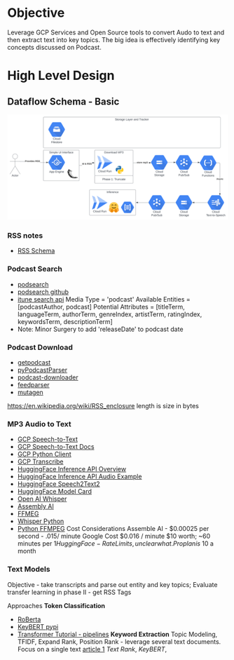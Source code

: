 # Objective

Leverage GCP Services and Open Source tools to convert Audo to text and then extract text into key topics. The big idea is effectively identifying key concepts discussed on Podcast.

# High Level Design

## Dataflow Schema - Basic

![Basic Dataflow](./artifacts/designs/podcast_topic_extract_simple_data_flow.svg)

### RSS notes

- [RSS Schema](https://en.wikipedia.org/wiki/RSS_enclosure)

### Podcast Search

- [podsearch](https://pypi.org/project/podsearch/)
- [podsearch github](https://github.com/nalgeon/podsearch-py)
- [itune search api](https://developer.apple.com/library/archive/documentation/AudioVideo/Conceptual/iTuneSearchAPI/index.html)
  Media Type = 'podcast'
  Available Entities = [podcastAuthor, podcast]
  Potential Attributes = [titleTerm, languageTerm, authorTerm, genreIndex, artistTerm, ratingIndex, keywordsTerm, descriptionTerm]
- Note: Minor Surgery to add 'releaseDate' to podcast date

### Podcast Download

- [getpodcast](https://pypi.org/project/getpodcast/)
- [pyPodcastParser](https://pypi.org/project/pyPodcastParser/)
- [podcast-downloader](https://pypi.org/project/podcast-downloader/)
- [feedparser](https://pypi.org/project/feedparser/)
- [mutagen](https://mutagen.readthedocs.io/en/latest/index.html)

https://en.wikipedia.org/wiki/RSS_enclosure
length is size in bytes

### MP3 Audio to Text

- [GCP Speech-to-Text](https://cloud.google.com/speech-to-text)
- [GCP Speech-to-Text Docs](https://cloud.google.com/speech-to-text/docs)
- [GCP Python Client](https://cloud.google.com/python/docs/reference/speech/latest)
- [GCP Transcribe](https://cloud.google.com/speech-to-text/docs/transcribe-client-libraries)
- [HuggingFace Inference API Overview](https://huggingface.co/docs/api-inference/index)
- [HuggingFace Inference API Audio Example](https://huggingface.co/docs/api-inference/detailed_parameters#automatic-speech-recognition-task)
- [HuggingFace Speech2Text2](https://huggingface.co/docs/transformers/model_doc/speech_to_text_2)
- [HuggingFace Model Card](https://huggingface.co/facebook/wav2vec2-large-960h-lv60-self)
- [Open AI Whisper](https://openai.com/blog/whisper/)
- [Assembly AI](https://www.assemblyai.com/pricing)
- [FFMEG](https://ffmpeg.org/download.html)
- [Whisper Python](https://pypi.org/project/whisper.ai/)
- [Python FFMPEG](https://github.com/kkroening/ffmpeg-python)
  Cost Considerations
  Assemble AI - $0.00025 per second - .015/ minute
  Google Cost $0.016 / minute
  $10 worth; ~60 minutes per $1
  Hugging Face - Rate Limits, unclear what. Pro plan is ~$10 a month

### Text Models

Objective - take transcripts and parse out entity and key topics;
Evaluate transfer learning in phase II - get RSS Tags

Approaches
**Token Classification**

- [RoBerta](https://huggingface.co/docs/transformers/model_doc/roberta)
- [KeyBERT pypi](https://pypi.org/project/keybert/)
- [Transformer Tutorial - pipelines](https://huggingface.co/course/chapter2/2?fw=pt)
  **Keyword Extraction**
  Topic Modeling, TFIDF, Expand Rank, Position Rank - leverage several text documents. Focus on a single text
  [article 1](https://www.analyticssteps.com/blogs/top-5-keyword-extraction-algorithms-nlp)
  _Text Rank_, _KeyBERT_,
